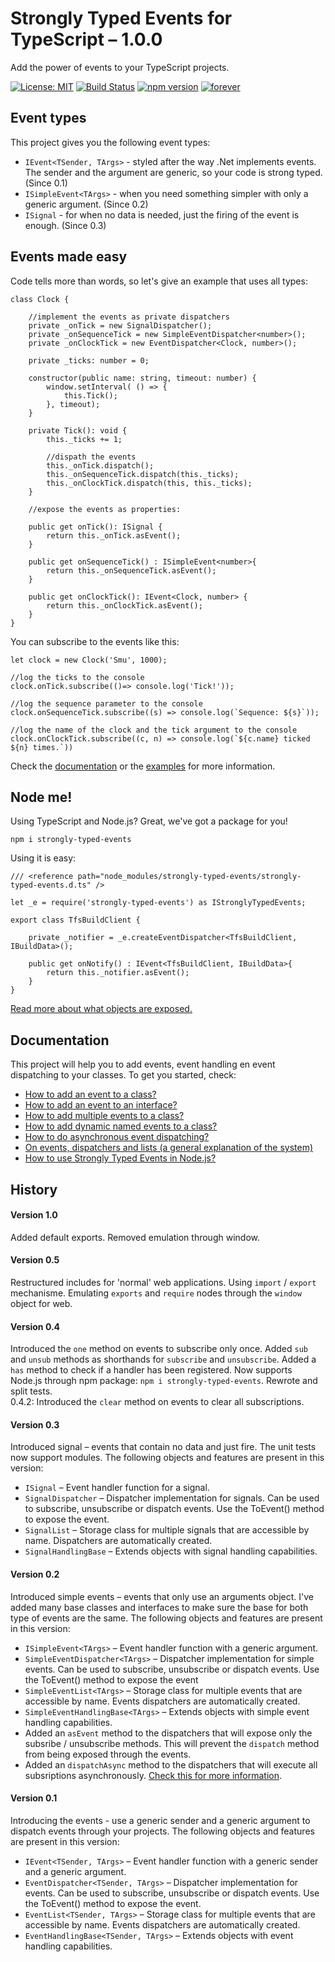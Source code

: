 # Strongly Typed Events for TypeScript &ndash; 1.0.0
Add the power of events to your TypeScript projects.

[![License: MIT](https://img.shields.io/badge/License-MIT-yellow.svg)](https://opensource.org/licenses/MIT)
[![Build Status](https://travis-ci.org/KeesCBakker/Strongly-Typed-Events-for-TypeScript.svg?branch=master)](https://travis-ci.org/KeesCBakker/Strongly-Typed-Events-for-TypeScript)
[![npm version](https://badge.fury.io/js/strongly-typed-events.svg)](https://badge.fury.io/js/strongly-typed-events)
[![forever](https://david-dm.org/KeesCBakker/Strongly-Typed-Events-for-TypeScript.svg)](https://david-dm.org/KeesCBakker/Strongly-Typed-Events-for-TypeScript)

## Event types
This project gives you the following event types:
- `IEvent<TSender, TArgs>` - styled after the way .Net implements events. The sender and the argument are generic, so your code is strong typed. (Since 0.1)
- `ISimpleEvent<TArgs>` - when you need something simpler with only a generic argument. (Since 0.2)
- `ISignal` - for when no data is needed, just the firing of the event is enough. (Since 0.3)

## Events made easy
Code tells more than words, so let's give an example that uses all types:

```
class Clock {

    //implement the events as private dispatchers
    private _onTick = new SignalDispatcher();
    private _onSequenceTick = new SimpleEventDispatcher<number>();
    private _onClockTick = new EventDispatcher<Clock, number>();

    private _ticks: number = 0;

    constructor(public name: string, timeout: number) {
        window.setInterval( () => { 
            this.Tick(); 
        }, timeout);
    }

    private Tick(): void {
        this._ticks += 1;

        //dispath the events
        this._onTick.dispatch();
        this._onSequenceTick.dispatch(this._ticks);
        this._onClockTick.dispatch(this, this._ticks);
    }

    //expose the events as properties:
    
    public get onTick(): ISignal {
        return this._onTick.asEvent();
    }

    public get onSequenceTick() : ISimpleEvent<number>{
        return this._onSequenceTick.asEvent();
    }

    public get onClockTick(): IEvent<Clock, number> {
        return this._onClockTick.asEvent();
    }
}
```

You can subscribe to the events like this:
```
let clock = new Clock('Smu', 1000);

//log the ticks to the console
clock.onTick.subscribe(()=> console.log('Tick!'));

//log the sequence parameter to the console
clock.onSequenceTick.subscribe((s) => console.log(`Sequence: ${s}`));

//log the name of the clock and the tick argument to the console
clock.onClockTick.subscribe((c, n) => console.log(`${c.name} ticked ${n} times.`))
```

Check the <a href="documentation">documentation</a> or the <a href="examples">examples</a> for more information.

## Node me!
Using TypeScript and Node.js? Great, we've got a package for you!

```
npm i strongly-typed-events
```

Using it is easy:

```
/// <reference path="node_modules/strongly-typed-events/strongly-typed-events.d.ts" />

let _e = require('strongly-typed-events') as IStronglyTypedEvents;

export class TfsBuildClient {

    private _notifier = _e.createEventDispatcher<TfsBuildClient, IBuildData>();

    public get onNotify() : IEvent<TfsBuildClient, IBuildData>{
        return this._notifier.asEvent();
    }
}
```
<a href="documentation/HowToUseInNodeJs.md#exposed-classes-and-methods">Read more about what objects are exposed.<a/>

## Documentation
This project will help you to add events, event handling en event dispatching to your classes. To get you started, check:

- <a href="documentation/HowToAddAnEventToAClass.md">How to add an event to a class?</a>
- <a href="documentation/HowToAddAnEventToAnInterface.md">How to add an event to an interface?</a>
- <a href="documentation/HowToAddMultipleEventsToAClass.md">How to add multiple events to a class?</a>
- <a href="documentation/HowToAddDynamicNamedEeventsToAClass.md">How to add dynamic named events to a class?</a>
- <a href="documentation/HowToDoAsynchronousEventDispatching.md">How to do asynchronous event dispatching?</a>
- <a href="documentation/OnEventsDispatchersAndLists.md">On events, dispatchers and lists (a general explanation of the system)</a>
- <a href="documentation/HowToUseInNodeJs.md">How to use Strongly Typed Events in Node.js?</a>

## History

#### Version 1.0
Added default exports. Removed emulation through window.

#### Version 0.5
Restructured includes for 'normal' web applications. Using `import` / `export` mechanisme. Emulating `exports` and `require` nodes through the `window` object for web.

#### Version 0.4
Introduced the `one` method on events to subscribe only once. Added `sub` and `unsub` methods as shorthands for `subscribe` and `unsubscribe`. Added a `has` method to check if a handler has been registered.
Now supports Node.js through npm package: `npm i strongly-typed-events`. Rewrote and split tests.<br/>
0.4.2: Introduced the `clear` method on events to clear all subscriptions.

#### Version 0.3
Introduced signal &ndash; events that contain no data and just fire. The unit tests now support modules. The following objects and features are present in this version:
- `ISignal` &ndash; Event handler function for a signal.
- `SignalDispatcher` &ndash; Dispatcher implementation for signals. Can be used to subscribe, 
unsubscribe or dispatch events. Use the ToEvent() method to expose the event.
- `SignalList` &ndash; Storage class for multiple signals that are accessible by name. Dispatchers are automatically created.
- `SignalHandlingBase` &ndash; Extends objects with signal handling capabilities.

#### Version 0.2
Introduced simple events &ndash; events that only use an arguments object. I've added many base classes and 
interfaces to make sure the base for both type of events are the same. The following objects and features are present in this version:

- `ISimpleEvent<TArgs>` &ndash; Event handler function with a generic argument.
- `SimpleEventDispatcher<TArgs>` &ndash; Dispatcher implementation for simple events. Can be used to subscribe, 
unsubscribe or dispatch events. Use the ToEvent() method to expose the event
- `SimpleEventList<TArgs>` &ndash; Storage class for multiple events that are accessible by name. Events dispatchers are automatically created.
- `SimpleEventHandlingBase<TArgs>` &ndash; Extends objects with simple event handling capabilities.
- Added an `asEvent` method to the dispatchers that will expose only the subsribe / unsubscribe methods. This will prevent
the `dispatch` method from being exposed through the events.
- Added an `dispatchAsync` method to the dispatchers that will execute all subsriptions asynchronously. 
<a href="documentation/HowToDoAsynchronousEventDispatching.md">Check this for more information</a>.

#### Version 0.1
Introducing the events - use a generic sender and a generic argument to dispatch events through your projects. The following 
objects and features are present in this version:

- `IEvent<TSender, TArgs>` &ndash; Event handler function with a generic sender and a generic argument.
- `EventDispatcher<TSender, TArgs>` &ndash; Dispatcher implementation for events. Can be used to subscribe, 
unsubscribe or dispatch events. Use the ToEvent() method to expose the event.
- `EventList<TSender, TArgs>` &ndash; Storage class for multiple events that are accessible by name. Events dispatchers are automatically created.
- `EventHandlingBase<TSender, TArgs>` &ndash; Extends objects with event handling capabilities.

